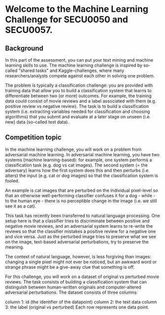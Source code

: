 # Welcome to the Machine Learning Challenge for SECU0050 and SECU0057.

## Background
In this part of the assessment, you can put your text mining and machine learning skills to use. The machine learning challenge is inspired by so-called "shared tasks" and Kaggle-challenges, where many researchers/analysts compete against each other in solving one problem.

The problem is typically a classification challenge: you are provided with training data that allow you to build a classification system that learns to differentiate between two (or more) outcomes. For example, the training data could consist of movie reviews and a label associated with them (e.g. positive review vs negative review). The task is to build a classification system (i.e. extracting variables needed for classification and choosing algorithms) that you submit and evaluate at a later stage on unseen (i.e. new) data (so-called test data).

## Competition topic
In the machine learning challenge, you will work on a problem from adversarial machine learning. In adversarial machine learning, you have two systems (machine learning-based): for example, one system performs a classification task (e.g. dog vs cat images). The second system (= the adversary) learns how the first system does this and then perturbs (i.e. alters) the input (e.g. cat or dog images) so that the classification system is fooled.

An example is cat images that are perturbed on the individual pixel-level so that an otherwise well-performing classifier confuses it for a dog - while - to the human eye - there is no perceptible change in the image (i.e. we still see it as a cat).

This task has recently been transferred to natural language processing. One setup here is that a classifier tries to discriminate between positive and negative movie reviews, and an adversarial system learns to re-write the reviews so that the classifier mistakes a positive review for a negative one and vice versa. Just as the perturbed image tries to preserve what we see on the image, text-based adversarial perturbations, try to preserve the meaning.

The context of natural language, however, is less forgiving than images: changing a single pixel might not ever be noticed, but an awkward word or strange phrase might be a give-away clue that something is off.

For this challenge, you will work on a dataset of original vs perturbed movie reviews. The task consists of building a classification system that can distinguish between human-written originals and computer-altered adversarial perturbations. The dataset consists of three columns:

column 1: id (the identifier of the datapoint)
column 2: the text data
column 3: the label (original vs perturbed)
Each row represents one data point.
